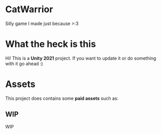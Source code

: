 # CatWarrior
Silly game I made just because >:3

# What the heck is this

Hi! This is a **Unity 2021** project. If you want to update it or do something with it go ahead :)


# Assets
This project does contains some **paid assets** such as:

## WIP
WIP

